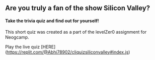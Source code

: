 ## Are you truly a fan of the show Silicon Valley?
#### Take the trivia quiz and find out for yourself!

This short quiz was created as a part of the levelZer0 assignment for Neogcamp.

Play the live quiz [HERE] (https://replit.com/@Abhi78902/cliquizsiliconvalley#index.js)